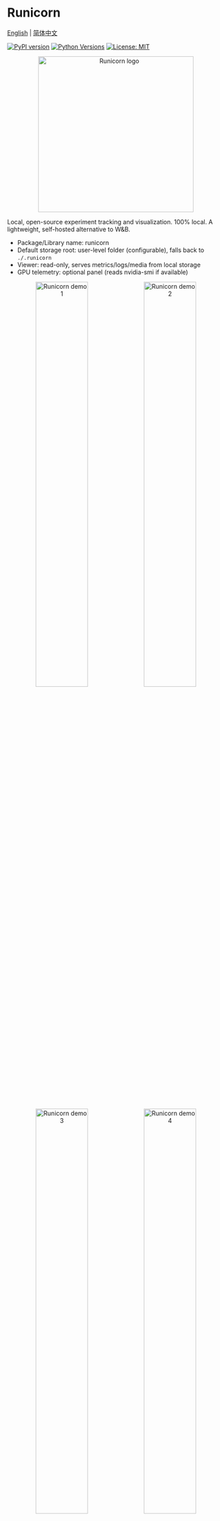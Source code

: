 # Runicorn

[English](README.md) | [简体中文](README_zh.md)

[![PyPI version](https://img.shields.io/pypi/v/runicorn)](https://pypi.org/project/runicorn/)
[![Python Versions](https://img.shields.io/pypi/pyversions/runicorn)](https://pypi.org/project/runicorn/)
[![License: MIT](https://img.shields.io/badge/License-MIT-yellow.svg)](LICENSE)

<p align="center">
  <img src="docs/picture/icon.jpg" alt="Runicorn logo" width="360" />
</p>

Local, open-source experiment tracking and visualization. 100% local. A lightweight, self-hosted alternative to W&B.

- Package/Library name: runicorn
- Default storage root: user-level folder (configurable), falls back to `./.runicorn`
- Viewer: read-only, serves metrics/logs/media from local storage
- GPU telemetry: optional panel (reads nvidia-smi if available)

<p align="center">
  <img src="https://github.com/Skydoge-zjm/Runicorn/blob/main/docs/picture/p1.png" alt="Runicorn demo 1" width="49%" />
  <img src="https://github.com/Skydoge-zjm/Runicorn/blob/main/docs/picture/p2.png" alt="Runicorn demo 2" width="49%" />
  <br/>
  <img src="https://github.com/Skydoge-zjm/Runicorn/blob/main/docs/picture/p3.png" alt="Runicorn demo 3" width="49%" />
  <img src="https://github.com/Skydoge-zjm/Runicorn/blob/main/docs/picture/p4.png" alt="Runicorn demo 4" width="49%" />
  <br/>
  <img src="https://github.com/Skydoge-zjm/Runicorn/blob/main/docs/picture/p5.png" alt="Runicorn demo 5" width="98%" />
  <br/>
  <span style="color:#888; font-size: 12px;">Screenshots of Runicorn UI </span>
  
</p>

Features
--------
- 100% local, self-hosted. No external services. Data stays under your user-level root by default.
- Read-only viewer built on FastAPI; zero impact on your training loop.
- Prebuilt web UI bundled in wheel; offline-friendly after install.
- Step/time metrics with stage separators; live logs via WebSocket.
- Optional GPU telemetry panel if `nvidia-smi` is available.
- Global per-user storage with project/name hierarchy.
- Remote SSH live sync to mirror runs from a Linux server to your local storage.
- Compare multiple runs of the same experiment on a single chart (multi-run overlay).


Installation
------------
Requires Python 3.8+ (Windows/Linux). The desktop app is currently Windows-only; the CLI/Viewer work on both Windows and Linux.

```bash
pip install -U runicorn
# Optional image helpers (Pillow, NumPy, Matplotlib)
pip install -U "runicorn[images]"
```

Quick start
-----------------

```python
import runicorn as rn
import math, random

run = rn.init(project="demo", name="exp1")

stages = ["warmup", "train"]
total_steps = 100
seg = max(1, total_steps // len(stages))
for i in range(1, total_steps + 1):
    stage = stages[min((i - 1) // seg, len(stages) - 1)]
    loss = max(0.02, 2.0 * math.exp(-0.02 * i) + random.uniform(-0.02, 0.02))
    rn.log({"loss": round(loss, 4)}, stage=stage)

rn.summary(update={"best_val_acc_top1": 77.3})
rn.finish()
```

 
Viewer
------------
Start the local, read-only viewer and open the UI:

```bash
runicorn viewer
# or
runicorn viewer --storage ./.runicorn --host 127.0.0.1 --port 8000
# Then open http://127.0.0.1:8000
```

Note: To use the web uploader for offline import (drag-and-drop .zip/.tar.gz in the UI), install the optional dependency:

```bash
pip install python-multipart
```
 
Remote (SSH live sync)
----------------------
Mirror runs from a remote Linux server to your local storage over SSH in real time.

- Open the UI and go to the top menu: `Remote` (or visit `/remote`).
- Steps:
  1) Connect: enter `host`, `port` (default 22), `username`; optionally provide a password or a private key (content or path).
  2) Browse remote directories and select the correct level:
     - New layout: select `<project>/<name>/runs`
     - Legacy layout: select `runs`
     - Avoid selecting a specific `<run_id>` directory.
  3) Click "Sync this directory". The task will appear under "Sync Tasks" and the "Runs" page refreshes immediately.

Tips & troubleshooting
- If no runs appear, verify:
  - The mirror task exists: GET `/api/ssh/mirror/list` shows an `alive: true` task with increasing counters.
  - The local storage root: GET `/api/config` and inspect the `storage` path. Check that runs are being created under the expected layout.
  - Directory level: ensure you selected `.../runs` (not a specific run folder).
  - Credentials are only used for the session and are not persisted. SSH is handled by Paramiko.

Desktop app (Windows)
---------------------
- Install from GitHub Releases (recommended for end users), or build locally.
- Prerequisites: Node.js 18+; Rust & Cargo (stable); Python 3.8+; NSIS (for installer packaging).
- Build locally (creates an NSIS installer):

  ```powershell
  # From repo root
  powershell -ExecutionPolicy Bypass -File .\desktop\tauri\build_release.ps1 -Bundles nsis
  # Installer output:
  # desktop/tauri/src-tauri/target/release/bundle/nsis/Runicorn Desktop_<version>_x64-setup.exe
  ```

- After installation, launch "Runicorn Desktop".
  - First run: open the gear icon (top-right) → Settings → Data Directory, choose a writable path (e.g., `D:\RunicornData`), then Save.
  - The desktop app auto-starts a local backend and opens the UI.

Linux development helper
------------------------
For local development on Linux, you can use the helper script:

```bash
chmod +x ./run_dev.sh
BACKEND_PORT=8000 FRONTEND_PORT=5173 ./run_dev.sh
```

Configuration
-------------
- Per-user storage root can be set via UI or CLI:

  - In Desktop app UI: gear icon → Settings → Data Directory (persisted to `%APPDATA%\Runicorn\config.json`).

  - Via CLI (global, reused by all projects):
  
  ```bash
  # Set a persistent per-user root used across all projects
  runicorn config --set-user-root "E:\\RunicornData"
  # Inspect current config
  runicorn config --show
  ```

- Precedence for resolving storage root:
  1. `runicorn.init(storage=...)`
  2. Environment variable `RUNICORN_DIR`
  3. Per-user config `user_root_dir` (set via `runicorn config`)
  4. Project-local `./.runicorn`

- Live logs are tailed from `logs.txt` via WebSocket at `/api/runs/{run_id}/logs/ws`.
 
Offline workflow (headless Linux server ➜ local PC)
--------------------------------------------------
When training on an offline, headless Linux server, and you want to visualize on your own PC:

1) On the Linux server (while or after training with `runicorn` SDK):
   - Ensure runs are written under your chosen storage root (see precedence below).
   - Export runs into a portable archive using the CLI:

   ```bash
   # Export all runs (new + legacy layouts) under the resolved storage root
   python3 -m runicorn.cli export --out /tmp/runicorn_export_$(date +%s).tar.gz

   # Or export a subset by project/name and/or run id
   python3 -m runicorn.cli export --project demo --name exp1 --out /tmp/exp1_runs.tar.gz
   python3 -m runicorn.cli export --run-id abc123 --run-id def456 --out /tmp/some_runs.tar.gz
   ```

   Transfer the archive to your PC via scp/USB.

2) On your PC (Windows or Linux):
   - Start the viewer:

   ```bash
   runicorn viewer
   # open http://127.0.0.1:8000
   ```

   - Open the UI (gear icon ➜ Settings) and use the "Offline Import" uploader to drop the `.tar.gz` or `.zip` archive. The runs will be extracted into the active storage root. (Requires `python-multipart`; install with `pip install python-multipart`.)

   - Alternatively, import via CLI without opening the UI:

   ```bash
   # Import into the configured storage root (or override with --storage)
   python -m runicorn.cli import --archive /path/to/exported_runs.tar.gz
   ```

Privacy & Offline
------------------
- No telemetry. The viewer only reads local files (JSON/JSONL and media).
- Default storage root is your per-user folder if configured, otherwise falls back to `./.runicorn`.
- Bundled UI allows using the viewer without Node.js at runtime.

Storage resolution precedence
-----------------------------
1. `runicorn.init(storage=...)`
2. Environment variable `RUNICORN_DIR`
3. Per-user config `user_root_dir` (set via `runicorn config`)
4. Project-local `./.runicorn`

Roadmap
-------
- Advanced filtering/search in the UI.
- Artifact browser and media gallery improvements.
- CSV export and API pagination.
- Optional remote storage adapters (e.g., S3/MinIO) while keeping the viewer read-only.
 
Community
---------
- See `CONTRIBUTING.md` for dev setup, style, and release flow.
- See `SECURITY.md` for private vulnerability reporting.
- See `CHANGELOG.md` for version history.
 
Storage layout
--------------
```
user_root_dir/
  <project>/
    <name>/
      runs/
        <run_id>/
          meta.json
          status.json
          summary.json
          events.jsonl
          logs.txt
          media/
```

Legacy layout is also supported for backward compatibility:

```
./.runicorn/
  runs/
    <run_id>/
      ...
```
 
Notes
-----
- GPU telemetry is shown if `nvidia-smi` is available.
- Windows compatible.


AI 
----
This project is mainly developed by OpenAI's GPT-5.
